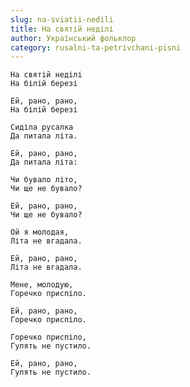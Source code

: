 ```yaml
---
slug: na-sviatii-nedili
title: На святій неділі
author: Український фольклор
category: rusalni-ta-petrivchani-pisni
---
```

```
На святій неділі
На білій березі
```

```
Ей, рано, рано,
На білій березі
```

```
Сиділа русалка
Да питала літа.
```

```
Ей, рано, рано,
Да питала літа:
```

```
Чи бувало літо,
Чи ще не бувало?
```

```
Ей, рано, рано,
Чи ще не бувало?
```

```
Ой я молодая,
Літа не вгадала.
```

```
Ей, рано, рано,
Літа не вгадала.
```

```
Мене, молодую,
Горечко приспіло.
```

```
Ей, рано, рано,
Горечко приспіло.
```

```
Горечко приспіло,
Гулять не пустило.
```

```
Ей, рано, рано,
Гулять не пустило.
```
